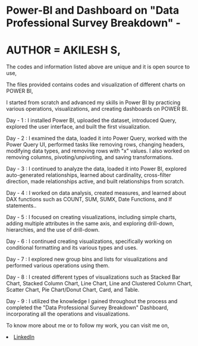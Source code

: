 # Power-BI and Dashboard on "Data Professional Survey Breakdown" -

# AUTHOR = AKILESH S,

The codes and information listed above are unique and it is open source to use,

The files provided contains codes and visualization of different charts on POWER BI,

I started from scratch and advanced my skills in Power BI by practicing various operations, visualizations, and creating dashboards on POWER BI.

Day - 1 : I installed Power BI, uploaded the dataset, introduced Query, explored the user interface, and built the first visualization.

Day - 2 : I examined the data, loaded it into Power Query, worked with the Power Query UI, performed tasks like removing rows, changing headers, modifying data types, and removing rows with "x" values. I also worked on removing columns, pivoting/unpivoting, and saving transformations.

Day - 3 : I continued to analyze the data, loaded it into Power BI, explored auto-generated relationships, learned about cardinality, cross-filter direction, made relationships active, and built relationships from scratch.

Day - 4 : I worked on data analysis, created measures, and learned about DAX functions such as COUNT, SUM, SUMX, Date Functions, and If statements..

Day - 5 : I focused on creating visualizations, including simple charts, adding multiple attributes in the same axis, and exploring drill-down, hierarchies, and the use of drill-down.

Day - 6 : I continued creating visualizations, specifically working on conditional formatting and its various types and uses.

Day - 7 : I explored new group bins and lists for visualizations and performed various operations using them.

Day - 8 :  I created different types of visualizations such as Stacked Bar Chart, Stacked Column Chart, Line Chart, Line and Clustered Column Chart, Scatter Chart, Pie Chart/Donut Chart, Card, and Table.

Day - 9 :  I utilized the knowledge I gained throughout the process and completed the "Data Professional Survey Breakdown" Dashboard, incorporating all the operations and visualizations.

To know more about me or to follow my work, you can visit me on,

<li><a href="http://www.linkedin.com/in/Akilesh--S">LinkedIn</a> 
